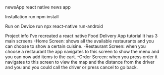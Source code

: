 newsApp
react native news app

Installation
run npm install

Run on Device
run npx react-native run-android

Project info
I've recreated a react native Food Delivery App tutorial
It has 3 main screens
-Home Screen: shows all the available restaurants and you can choose to show a certain cuisine.
-Restaurant Screen: when you choose a restaurant the app navigates to this screen to show the menu and you can now add items to the cart.
-Order Screen: when you press order it navigates to this screen to view the map and the distance from the driver and you and you could call the driver or press cancel to go back.
